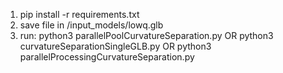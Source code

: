 1. pip install -r requirements.txt
2. save file in /input_models/lowq.glb
3. run:
python3 parallelPoolCurvatureSeparation.py 
OR python3 curvatureSeparationSingleGLB.py 
OR python3 parallelProcessingCurvatureSeparation.py 